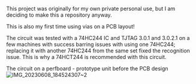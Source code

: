 This project was originally for my own private personal use, but I am deciding to make this a repository anyway.

This is also my first time using vias on a PCB layout!

The circuit was tested with a 74HC244 IC and TJTAG 3.0.1 and 3.0.2.1 on a few machines with success barring issues with using one 74HC244; replacing it with another 74HC244 from the same set fixed the recognition issue. This is why a 74HCT244 is recommended with this circuit.

The circuit on a perfboard - prototype unit before the PCB design
![IMG_20230608_184524307~2](https://github.com/AmiSapphire/jtag-wiggler/assets/103345205/48d1f891-af2e-4ab9-b33d-1e8b68564dab)
